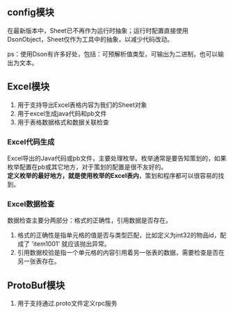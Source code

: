 ## config模块

在最新版本中，Sheet已不再作为运行时抽象；运行时配置直接使用DsonObject，Sheet仅作为工具中的抽象，以减少代码改动。

ps：使用Dson有许多好处，包括：可预解析值类型，可输出为二进制，也可以输出为文本。

## Excel模块

1. 用于支持导出Excel表格内容为我们的Sheet对象
2. 用于excel生成java代码和pb文件
3. 用于表格数据格式和数据关联检查

### Excel代码生成

Excel导出的Java代码或pb文件，主要处理枚举。枚举通常是要告知策划的，如果枚举配置在pb或其它地方，对于策划的配置是很不友好的。  
**定义枚举的最好地方，就是使用枚举的Excel表内**，策划和程序都可以很容易的找到。

### Excel数据检查

数据检查主要分两部分：格式的正确性，引用数据是否存在。

1. 格式的正确性是指单元格的值是否与类型匹配，比如定义为int32的物品id，配成了 'item1001' 就应该抛出异常。
2. 引用数据校验是指一个单元格的内容引用着另一张表的数据，需要检查是否在另一张表存在。

## ProtoBuf模块

1. 用于支持通过.proto文件定义rpc服务